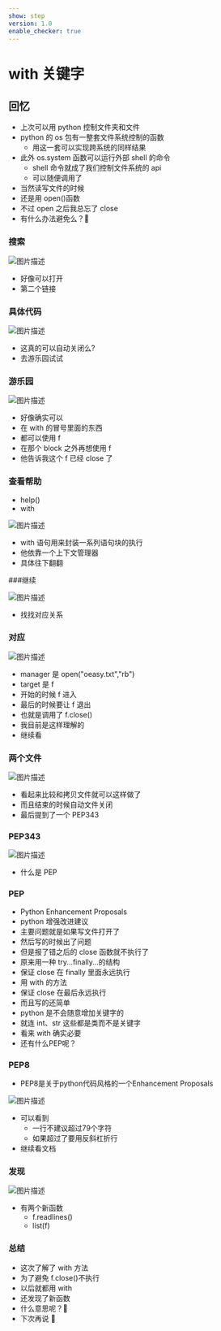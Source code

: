 ```yaml
---
show: step
version: 1.0
enable_checker: true
---
```


# with 关键字

## 回忆

- 上次可以用 python 控制文件夹和文件
- python 的 os 包有一整套文件系统控制的函数
  - 用这一套可以实现跨系统的同样结果
- 此外 os.system 函数可以运行外部 shell 的命令
  - shell 命令就成了我们控制文件系统的 api
  - 可以随便调用了
- 当然读写文件的时候
- 还是用 open()函数
- 不过 open 之后我总忘了 close
- 有什么办法避免么？🤔

### 搜索

![图片描述](https://doc.shiyanlou.com/courses/uid1190679-20210827-1630050072740)

- 好像可以打开
- 第二个链接

### 具体代码

![图片描述](https://doc.shiyanlou.com/courses/uid1190679-20210827-1630050173668)

- 这真的可以自动关闭么?
- 去游乐园试试

### 游乐园

![图片描述](https://doc.shiyanlou.com/courses/uid1190679-20210827-1630050264651)

- 好像确实可以
- 在 with 的冒号里面的东西
- 都可以使用 f
- 在那个 block 之外再想使用 f
- 他告诉我这个 f 已经 close 了

### 查看帮助

- help()
- with

![图片描述](https://doc.shiyanlou.com/courses/uid1190679-20210827-1630050363939)

- with 语句用来封装一系列语句块的执行
- 他依靠一个上下文管理器
- 具体往下翻翻

###继续

![图片描述](https://doc.shiyanlou.com/courses/uid1190679-20210827-1630050768979)

- 找找对应关系

### 对应

![图片描述](https://doc.shiyanlou.com/courses/uid1190679-20210827-1630050916154)

- manager 是 open("oeasy.txt","rb")
- target 是 f
- 开始的时候 f 进入
- 最后的时候要让 f 退出
- 也就是调用了 f.close()
- 我目前是这样理解的
- 继续看

### 两个文件

![图片描述](https://doc.shiyanlou.com/courses/uid1190679-20210827-1630051229041)

- 看起来比较和拷贝文件就可以这样做了
- 而且结束的时候自动文件关闭
- 最后提到了一个 PEP343

### PEP343

![图片描述](https://doc.shiyanlou.com/courses/uid1190679-20210827-1630051464479)

- 什么是 PEP

### PEP

- Python Enhancement Proposals
- python 增强改进建议
- 主要问题就是如果写文件打开了
- 然后写的时候出了问题
- 但是报了错之后的 close 函数就不执行了
- 原来用一种 try...finally...的结构
- 保证 close 在 finally 里面永远执行
- 用 with 的方法
- 保证 close 在最后永远执行
- 而且写的还简单
- python 是不会随意增加关键字的
- 就连 int、str 这些都是类而不是关键字
- 看来 with 确实必要
- 还有什么PEP呢？

### PEP8

- PEP8是关于python代码风格的一个Enhancement Proposals

![图片描述](https://doc.shiyanlou.com/courses/uid1190679-20220829-1661737015490)

- 可以看到
	- 一行不建议超过79个字符
	- 如果超过了要用反斜杠折行
- 继续看文档

### 发现

![图片描述](https://doc.shiyanlou.com/courses/uid1190679-20210827-1630052195612)

- 有两个新函数
  - f.readlines()
  - list(f)

### 总结

- 这次了解了 with 方法
- 为了避免 f.close()不执行
- 以后就都用 with
- 还发现了新函数
- 什么意思呢？🤔
- 下次再说 👋

